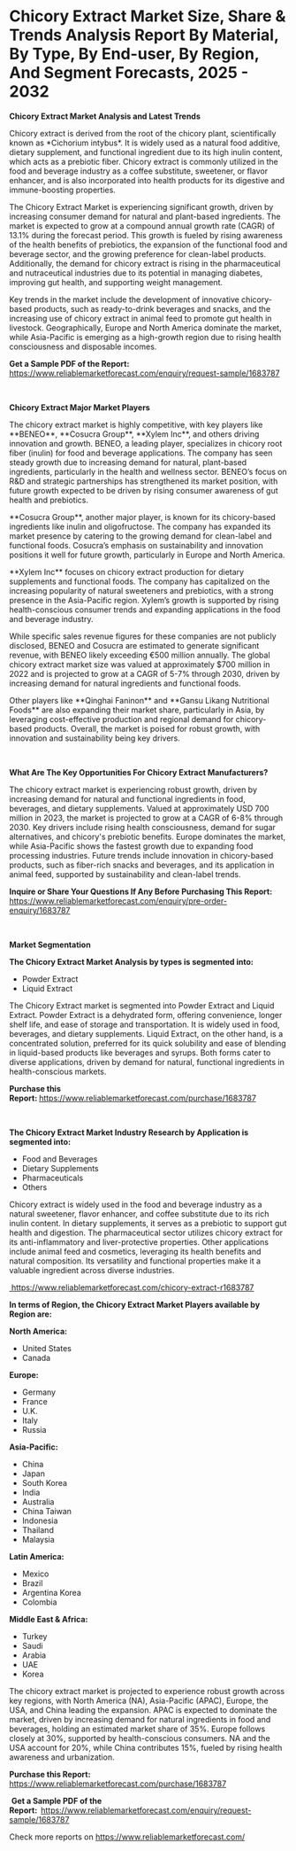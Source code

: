 <p><h1>Chicory Extract Market Size, Share & Trends Analysis Report By Material, By Type, By End-user, By Region, And Segment Forecasts, 2025 - 2032</h1></p><p><strong>Chicory Extract Market Analysis and Latest Trends</strong></p>
<p><p>Chicory extract is derived from the root of the chicory plant, scientifically known as *Cichorium intybus*. It is widely used as a natural food additive, dietary supplement, and functional ingredient due to its high inulin content, which acts as a prebiotic fiber. Chicory extract is commonly utilized in the food and beverage industry as a coffee substitute, sweetener, or flavor enhancer, and is also incorporated into health products for its digestive and immune-boosting properties.</p><p>The Chicory Extract Market is experiencing significant growth, driven by increasing consumer demand for natural and plant-based ingredients. The market is expected to grow at a compound annual growth rate (CAGR) of 13.1% during the forecast period. This growth is fueled by rising awareness of the health benefits of prebiotics, the expansion of the functional food and beverage sector, and the growing preference for clean-label products. Additionally, the demand for chicory extract is rising in the pharmaceutical and nutraceutical industries due to its potential in managing diabetes, improving gut health, and supporting weight management.</p><p>Key trends in the market include the development of innovative chicory-based products, such as ready-to-drink beverages and snacks, and the increasing use of chicory extract in animal feed to promote gut health in livestock. Geographically, Europe and North America dominate the market, while Asia-Pacific is emerging as a high-growth region due to rising health consciousness and disposable incomes.</p></p>
<p><strong>Get a Sample PDF of the Report:&nbsp;</strong> <a href="https://www.reliablemarketforecast.com/enquiry/request-sample/1683787?utm_campaign=2122&utm_medium=2&utm_source=Github&utm_content=ia&utm_term=25012025&utm_id=chicory-extract">https://www.reliablemarketforecast.com/enquiry/request-sample/1683787</a></p>
<p>&nbsp;</p>
<p><strong>Chicory Extract Major Market Players</strong></p>
<p><p>The chicory extract market is highly competitive, with key players like **BENEO**, **Cosucra Group**, **Xylem Inc**, and others driving innovation and growth. BENEO, a leading player, specializes in chicory root fiber (inulin) for food and beverage applications. The company has seen steady growth due to increasing demand for natural, plant-based ingredients, particularly in the health and wellness sector. BENEO’s focus on R&D and strategic partnerships has strengthened its market position, with future growth expected to be driven by rising consumer awareness of gut health and prebiotics.</p><p>**Cosucra Group**, another major player, is known for its chicory-based ingredients like inulin and oligofructose. The company has expanded its market presence by catering to the growing demand for clean-label and functional foods. Cosucra’s emphasis on sustainability and innovation positions it well for future growth, particularly in Europe and North America.</p><p>**Xylem Inc** focuses on chicory extract production for dietary supplements and functional foods. The company has capitalized on the increasing popularity of natural sweeteners and prebiotics, with a strong presence in the Asia-Pacific region. Xylem’s growth is supported by rising health-conscious consumer trends and expanding applications in the food and beverage industry.</p><p>While specific sales revenue figures for these companies are not publicly disclosed, BENEO and Cosucra are estimated to generate significant revenue, with BENEO likely exceeding €500 million annually. The global chicory extract market size was valued at approximately $700 million in 2022 and is projected to grow at a CAGR of 5-7% through 2030, driven by increasing demand for natural ingredients and functional foods.</p><p>Other players like **Qinghai Faninon** and **Gansu Likang Nutritional Foods** are also expanding their market share, particularly in Asia, by leveraging cost-effective production and regional demand for chicory-based products. Overall, the market is poised for robust growth, with innovation and sustainability being key drivers.</p></p>
<p>&nbsp;</p>
<p><strong>What Are The Key Opportunities For Chicory Extract Manufacturers?</strong></p>
<p><p>The chicory extract market is experiencing robust growth, driven by increasing demand for natural and functional ingredients in food, beverages, and dietary supplements. Valued at approximately USD 700 million in 2023, the market is projected to grow at a CAGR of 6-8% through 2030. Key drivers include rising health consciousness, demand for sugar alternatives, and chicory's prebiotic benefits. Europe dominates the market, while Asia-Pacific shows the fastest growth due to expanding food processing industries. Future trends include innovation in chicory-based products, such as fiber-rich snacks and beverages, and its application in animal feed, supported by sustainability and clean-label trends.</p></p>
<p><strong>Inquire or Share Your Questions If Any Before Purchasing This Report:</strong> <a href="https://www.reliablemarketforecast.com/enquiry/pre-order-enquiry/1683787?utm_campaign=2122&utm_medium=2&utm_source=Github&utm_content=ia&utm_term=25012025&utm_id=chicory-extract">https://www.reliablemarketforecast.com/enquiry/pre-order-enquiry/1683787</a></p>
<p>&nbsp;</p>
<p><strong>Market Segmentation</strong></p>
<p><strong>The Chicory Extract Market Analysis by types is segmented into:</strong></p>
<p><ul><li>Powder Extract</li><li>Liquid Extract</li></ul></p>
<p><p>The Chicory Extract market is segmented into Powder Extract and Liquid Extract. Powder Extract is a dehydrated form, offering convenience, longer shelf life, and ease of storage and transportation. It is widely used in food, beverages, and dietary supplements. Liquid Extract, on the other hand, is a concentrated solution, preferred for its quick solubility and ease of blending in liquid-based products like beverages and syrups. Both forms cater to diverse applications, driven by demand for natural, functional ingredients in health-conscious markets.</p></p>
<p><strong>Purchase this Report:&nbsp;</strong><a href="https://www.reliablemarketforecast.com/purchase/1683787?utm_campaign=2122&utm_medium=2&utm_source=Github&utm_content=ia&utm_term=25012025&utm_id=chicory-extract">https://www.reliablemarketforecast.com/purchase/1683787</a></p>
<p>&nbsp;</p>
<p><strong>The Chicory Extract Market Industry Research by Application is segmented into:</strong></p>
<p><ul><li>Food and Beverages</li><li>Dietary Supplements</li><li>Pharmaceuticals</li><li>Others</li></ul></p>
<p><p>Chicory extract is widely used in the food and beverage industry as a natural sweetener, flavor enhancer, and coffee substitute due to its rich inulin content. In dietary supplements, it serves as a prebiotic to support gut health and digestion. The pharmaceutical sector utilizes chicory extract for its anti-inflammatory and liver-protective properties. Other applications include animal feed and cosmetics, leveraging its health benefits and natural composition. Its versatility and functional properties make it a valuable ingredient across diverse industries.</p></p>
<p><a href="https://www.reliablemarketforecast.com/chicory-extract-r1683787?utm_campaign=2122&utm_medium=2&utm_source=Github&utm_content=ia&utm_term=25012025&utm_id=chicory-extract">&nbsp;https://www.reliablemarketforecast.com/chicory-extract-r1683787</a></p>
<p><strong>In terms of Region, the Chicory Extract Market Players available by Region are:</strong></p>
<p>
    <p> <strong> North America: </strong>
        <ul>
            <li>United States</li>
            <li>Canada</li>
        </ul>
        </p> 
    <p> <strong> Europe: </strong>
        <ul>
            <li>Germany</li>
            <li>France</li>
            <li>U.K.</li>
            <li>Italy</li>
            <li>Russia</li>
        </ul>
        </p> 
    <p> <strong> Asia-Pacific: </strong>
        <ul>
            <li>China</li>
            <li>Japan</li>
            <li>South Korea</li>
            <li>India</li>
            <li>Australia</li>
            <li>China Taiwan</li>
            <li>Indonesia</li>
            <li>Thailand</li>
            <li>Malaysia</li>
        </ul>
        </p> 
    <p> <strong> Latin America: </strong>
        <ul>
            <li>Mexico</li>
            <li>Brazil</li>
            <li>Argentina Korea</li>
            <li>Colombia</li>
        </ul>
        </p> 
    <p> <strong> Middle East & Africa: </strong>
        <ul>
            <li>Turkey</li>
            <li>Saudi</li>
            <li>Arabia</li>
            <li>UAE</li>
            <li>Korea</li>
        </ul>
    </p>
    </p>
<p><p>The chicory extract market is projected to experience robust growth across key regions, with North America (NA), Asia-Pacific (APAC), Europe, the USA, and China leading the expansion. APAC is expected to dominate the market, driven by increasing demand for natural ingredients in food and beverages, holding an estimated market share of 35%. Europe follows closely at 30%, supported by health-conscious consumers. NA and the USA account for 20%, while China contributes 15%, fueled by rising health awareness and urbanization.</p></p>
<p><strong>Purchase this Report: </strong><a href="https://www.reliablemarketforecast.com/purchase/1683787?utm_campaign=2122&utm_medium=2&utm_source=Github&utm_content=ia&utm_term=25012025&utm_id=chicory-extract">https://www.reliablemarketforecast.com/purchase/1683787</a></p>
<p>&nbsp;<strong>Get a Sample PDF of the Report:&nbsp;&nbsp;</strong><a href="https://www.reliablemarketforecast.com/enquiry/request-sample/1683787?utm_campaign=2122&utm_medium=2&utm_source=Github&utm_content=ia&utm_term=25012025&utm_id=chicory-extract">https://www.reliablemarketforecast.com/enquiry/request-sample/1683787</a></p>
<p><strong></strong></p>
<p>Check more reports on <a href="https://www.reliablemarketforecast.com/?utm_campaign=2122&utm_medium=2&utm_source=Github&utm_content=ia&utm_term=25012025&utm_id=chicory-extract">https://www.reliablemarketforecast.com/</a></p>